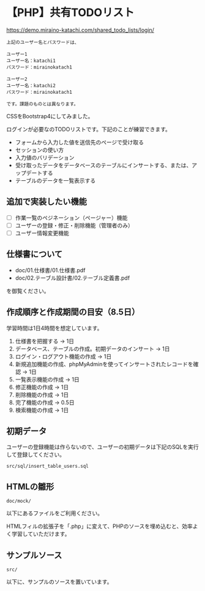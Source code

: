 # 【PHP】共有TODOリスト

https://demo.miraino-katachi.com/shared_todo_lists/login/

```
上記のユーザー名とパスワードは、

ユーザー1
ユーザー名：katachi1
パスワード：mirainokatach1

ユーザー2
ユーザー名：katachi2
パスワード：mirainokatach1

です。課題のものとは異なります。
```

CSSをBootstrap4にしてみました。

ログインが必要なのTODOリストです。下記のことが練習できます。
- フォームから入力した値を送信先のページで受け取る
- セッションの使い方
- 入力値のバリデーション
- 受け取ったデータをデータベースのテーブルにインサートする、または、アップデートする
- テーブルのデータを一覧表示する

## 追加で実装したい機能
- [ ] 作業一覧のペジネーション（ページャー）機能
- [ ] ユーザーの登録・修正・削除機能（管理者のみ）
- [ ] ユーザー情報変更機能

## 仕様書について
- doc/01.仕様書/01.仕様書.pdf
- doc/02.テーブル設計書/02.テーブル定義書.pdf

を御覧ください。

## 作成順序と作成期間の目安（8.5日）

学習時間は1日4時間を想定しています。

1. 仕様書を把握する → 1日
2. データベース、テーブルの作成。初期データのインサート → 1日
3. ログイン・ログアウト機能の作成 → 1日
4. 新規追加機能の作成、phpMyAdminを使ってインサートされたレコードを確認 → 1日
5. 一覧表示機能の作成 → 1日
6. 修正機能の作成 → 1日
7. 削除機能の作成 → 1日
8. 完了機能の作成 → 0.5日
9. 検索機能の作成 → 1日

## 初期データ
ユーザーの登録機能は作らないので、ユーザーの初期データは下記のSQLを実行して登録してください。
```
src/sql/insert_table_users.sql
```
## HTMLの雛形
```
doc/mock/
```
以下にあるファイルをご利用ください。

HTMLフィルの拡張子を「.php」に変えて、PHPのソースを埋め込むと、効率よく学習していただけます。

## サンプルソース
```
src/
```
以下に、サンプルのソースを置いています。

